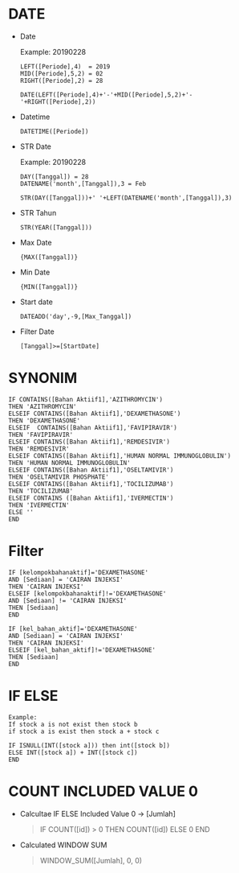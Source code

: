 # DATE
* Date
  
  Example: 20190228
  ```
  LEFT([Periode],4)  = 2019
  MID([Periode],5,2) = 02
  RIGHT([Periode],2) = 28

  DATE(LEFT([Periode],4)+'-'+MID([Periode],5,2)+'-'+RIGHT([Periode],2))
  ```
* Datetime

  `DATETIME([Periode])`

* STR Date

  Example: 20190228
  ```
  DAY([Tanggal]) = 28
  DATENAME('month',[Tanggal]),3 = Feb

  STR(DAY([Tanggal]))+' '+LEFT(DATENAME('month',[Tanggal]),3)
  ```
* STR Tahun
  
  `STR(YEAR([Tanggal]))`

* Max Date
  
  `{MAX([Tanggal])}`

* Min Date
  
  `{MIN([Tanggal])}`

* Start date
  
  `DATEADD('day',-9,[Max_Tanggal])`

* Filter Date

  `[Tanggal]>=[StartDate]`

# SYNONIM
  ```
  IF CONTAINS([Bahan Aktiif1],'AZITHROMYCIN')
  THEN 'AZITHROMYCIN'
  ELSEIF CONTAINS([Bahan Aktiif1],'DEXAMETHASONE')
  THEN 'DEXAMETHASONE'
  ELSEIF  CONTAINS([Bahan Aktiif1],'FAVIPIRAVIR') 
  THEN 'FAVIPIRAVIR' 
  ELSEIF CONTAINS([Bahan Aktiif1],'REMDESIVIR')
  THEN 'REMDESIVIR'
  ELSEIF CONTAINS([Bahan Aktiif1],'HUMAN NORMAL IMMUNOGLOBULIN') 
  THEN 'HUMAN NORMAL IMMUNOGLOBULIN'
  ELSEIF CONTAINS([Bahan Aktiif1],'OSELTAMIVIR')
  THEN 'OSELTAMIVIR PHOSPHATE'
  ELSEIF CONTAINS([Bahan Aktiif1],'TOCILIZUMAB')
  THEN 'TOCILIZUMAB'
  ELSEIF CONTAINS ([Bahan Aktiif1],'IVERMECTIN')
  THEN 'IVERMECTIN'
  ELSE ''
  END
  ```
# Filter
  ```
  IF [kelompokbahanaktif]='DEXAMETHASONE' 
  AND [Sediaan] = 'CAIRAN INJEKSI'
  THEN 'CAIRAN INJEKSI'
  ELSEIF [kelompokbahanaktif]!='DEXAMETHASONE' 
  AND [Sediaan] != 'CAIRAN INJEKSI'
  THEN [Sediaan]
  END
  ```
  ```
  IF [kel_bahan_aktif]='DEXAMETHASONE' 
  AND [Sediaan] = 'CAIRAN INJEKSI'
  THEN 'CAIRAN INJEKSI'
  ELSEIF [kel_bahan_aktif]!='DEXAMETHASONE' 
  THEN [Sediaan]
  END
  ```
  
# IF ELSE 
  ```
  Example: 
  If stock a is not exist then stock b
  if stock a is exist then stock a + stock c
  ```
  ```
  IF ISNULL(INT([stock a])) then int([stock b])
  ELSE INT([stock a]) + INT([stock c])
  END
  ```

# COUNT INCLUDED VALUE 0
* Calcultae IF ELSE Included Value 0 -> [Jumlah]

  >IF COUNT([id]) > 0 THEN COUNT([id]) ELSE 0 END

* Calculated WINDOW SUM

  >WINDOW_SUM([Jumlah], 0, 0)

